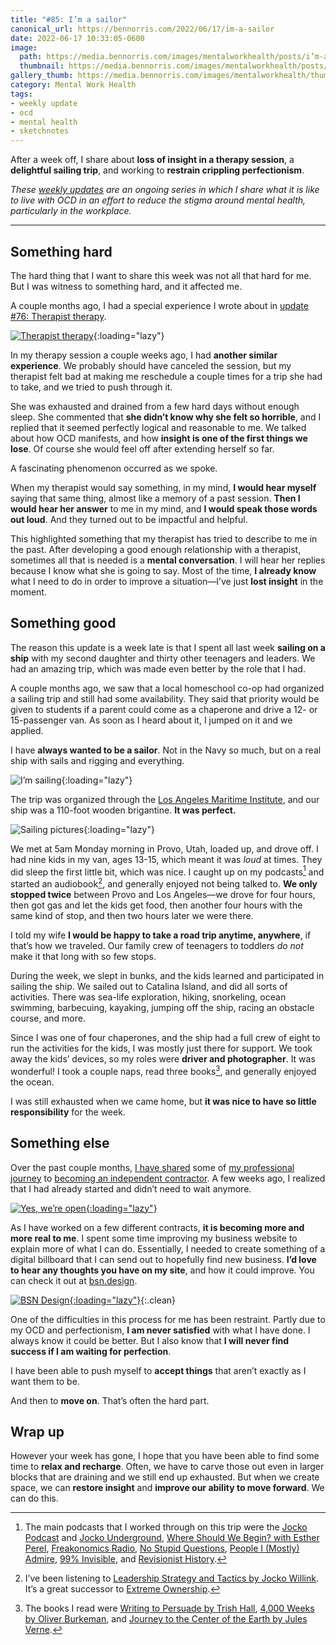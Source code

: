 ```yaml
---
title: "#85: I’m a sailor"
canonical_url: https://bennorris.com/2022/06/17/im-a-sailor
date: 2022-06-17 10:33:05-0600
image: 
  path: https://media.bennorris.com/images/mentalworkhealth/posts/i’m-a-sailor.jpg
  thumbnail: https://media.bennorris.com/images/mentalworkhealth/posts/thumbnails/i’m-a-sailor.jpg
gallery_thumb: https://media.bennorris.com/images/mentalworkhealth/thumbs/i’m-a-sailor.jpg
category: Mental Work Health
tags:
- weekly update
- ocd
- mental health
- sketchnotes
---
```


After a week off, I share about **loss of insight in a therapy session**, a **delightful sailing trip**, and working to **restrain crippling perfectionism**.

_These [weekly updates](https://bennorris.com/tags/weekly-update/) are an ongoing series in which I share what it is like to live with OCD in an effort to reduce the stigma around mental health, particularly in the workplace._

***


## Something hard

The hard thing that I want to share this week was not all that hard for me. But I was witness to something hard, and it affected me.

A couple months ago, I had a special experience I wrote about in [update #76: Therapist therapy](https://bennorris.com/2022/04/08/therapist-therapy).

[![Therapist therapy](https://media.bennorris.com/images/mentalworkhealth/posts/therapist-therapy.jpg)](https://bennorris.com/2022/04/08/therapist-therapy){:loading="lazy"}

In my therapy session a couple weeks ago, I had **another similar experience**. We probably should have canceled the session, but my therapist felt bad at making me reschedule a couple times for a trip she had to take, and we tried to push through it.

She was exhausted and drained from a few hard days without enough sleep. She commented that **she didn’t know why she felt so horrible**, and I replied that it seemed perfectly logical and reasonable to me. We talked about how OCD manifests, and how **insight is one of the first things we lose**. Of course she would feel off after extending herself so far.

A fascinating phenomenon occurred as we spoke.

When my therapist would say something, in my mind, **I would hear myself** saying that same thing, almost like a memory of a past session. **Then I would hear her answer** to me in my mind, and **I would speak those words out loud**. And they turned out to be impactful and helpful.

This highlighted something that my therapist has tried to describe to me in the past. After developing a good enough relationship with a therapist, sometimes all that is needed is a **mental conversation**. I will hear her replies because I know what she is going to say. Most of the time, **I already know** what I need to do in order to improve a situation—I’ve just **lost insight** in the moment.


## Something good

The reason this update is a week late is that I spent all last week **sailing on a ship** with my second daughter and thirty other teenagers and leaders. We had an amazing trip, which was made even better by the role that I had.

A couple months ago, we saw that a local homeschool co-op had organized a sailing trip and still had some availability. They said that priority would be given to students if a parent could come as a chaperone and drive a 12- or 15-passenger van. As soon as I heard about it, I jumped on it and we applied.

I have **always wanted to be a sailor**. Not in the Navy so much, but on a real ship with sails and rigging and everything.

![I’m sailing](https://media.bennorris.com/images/mentalworkhealth/posts/what-about-bob-sailing.gif){:loading="lazy"}

The trip was organized through the [Los Angeles Maritime Institute](https://lamitopsail.org), and our ship was a 110-foot wooden brigantine. **It was perfect.**

![Sailing pictures](https://media.bennorris.com/images/mentalworkhealth/posts/sailing-images.jpg){:loading="lazy"}

We met at 5am Monday morning in Provo, Utah, loaded up, and drove off. I had nine kids in my van, ages 13-15, which meant it was *loud* at times. They did sleep the first little bit, which was nice. I caught up on my podcasts[^1] and started an audiobook[^2], and generally enjoyed not being talked to. **We only stopped twice** between Provo and Los Angeles—we drove for four hours, then got gas and let the kids get food, then another four hours with the same kind of stop, and then two hours later we were there.

I told my wife **I would be happy to take a road trip anytime, anywhere**, if that’s how we traveled. Our family crew of teenagers to toddlers *do not* make it that long with so few stops.

During the week, we slept in bunks, and the kids learned and participated in sailing the ship. We sailed out to Catalina Island, and did all sorts of activities. There was sea-life exploration, hiking, snorkeling, ocean swimming, barbecuing, kayaking, jumping off the ship, racing an obstacle course, and more.

Since I was one of four chaperones, and the ship had a full crew of eight to run the activities for the kids, I was mostly just there for support. We took away the kids’ devices, so my roles were **driver and photographer**. It was wonderful! I took a couple naps, read three books[^3], and generally enjoyed the ocean.

I was still exhausted when we came home, but **it was nice to have so little responsibility** for the week.


## Something else

Over the past couple months, [I have shared](https://bennorris.com/2022/05/06/uncertainty-training) some of [my professional journey](https://bennorris.com/2022/05/13/bees-in-charge) to [becoming an independent contractor](https://bennorris.com/2022/05/20/yes-were-open). A few weeks ago, I realized that I had already started and didn’t need to wait anymore.

[![Yes, we’re open](https://media.bennorris.com/images/mentalworkhealth/posts/yes-we’re-open.jpg){:loading="lazy"}](https://bennorris.com/2022/05/20/yes-were-open)

As I have worked on a few different contracts, **it is becoming more and more real to me**. I spent some time improving my business website to explain more of what I can do. Essentially, I needed to create something of a digital billboard that I can send out to hopefully find new business. **I’d love to hear any thoughts you have on my site**, and how it could improve. You can check it out at [bsn.design](https://bsn.design).

[![BSN Design](https://bsn.design/assets/images/banner.png){:loading="lazy"}](https://bsn.design){:.clean}

One of the difficulties in this process for me has been restraint. Partly due to my OCD and perfectionism, **I am never satisfied** with what I have done. I always know it could be better. But I also know that **I will never find success if I am waiting for perfection**.

I have been able to push myself to **accept things** that aren’t exactly as I want them to be.

And then to **move on**. That’s often the hard part.


## Wrap up

However your week has gone, I hope that you have been able to find some time to **relax and recharge**. Often, we have to carve those out even in larger blocks that are draining and we still end up exhausted. But when we create space, we can **restore insight** and **improve our ability to move forward**. We can do this.

[^1]: The main podcasts that I worked through on this trip were the [Jocko Podcast](https://jockopodcast.com) and [Jocko Underground](https://jockounderground.com), [Where Should We Begin? with Esther Perel](https://www.estherperel.com/podcast), [Freakonomics Radio](https://freakonomics.com/series/freakonomics-radio/), [No Stupid Questions](https://freakonomics.com/series/nsq/), [People I (Mostly) Admire](https://freakonomics.com/series/people-i-mostly-admire/), [99% Invisible](https://99percentinvisible.org), and [Revisionist History](https://www.pushkin.fm/podcasts/revisionist-history).
[^2]: I’ve been listening to [Leadership Strategy and Tactics by Jocko Willink](https://echelonfront.com/books/). It’s a great successor to [Extreme Ownership](https://echelonfront.com/extreme-ownership/).
[^3]: The books I read were [Writing to Persuade by Trish Hall](https://en.wikipedia.org/wiki/Writing_to_Persuade), [4,000 Weeks by Oliver Burkeman](https://www.oliverburkeman.com/books), and [Journey to the Center of the Earth by Jules Verne](https://en.wikipedia.org/wiki/Journey_to_the_Center_of_the_Earth).
